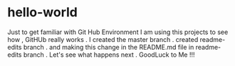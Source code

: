 # hello-world
Just to get familiar with Git Hub Environment
I am using this projects to see how , GitHUb really works .
I created the master branch .
created readme-edits branch .
and making this change in the README.md file in readme-edits branch .
Let's see what happens next .
GoodLuck to Me !!!
